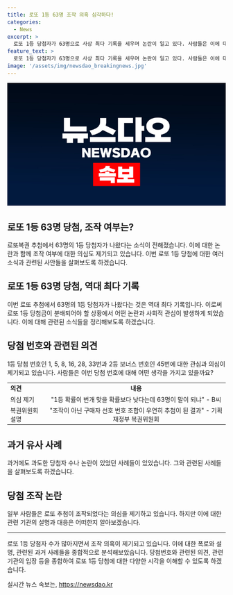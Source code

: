 ```yaml
---
title: 로또 1등 63명 조작 의혹 심각하다!
categories:
  - News
excerpt: >
  로또 1등 당첨자가 63명으로 사상 최다 기록을 세우며 논란이 일고 있다. 사람들은 이에 대해 조작설을 제기하고, 기획재정부 복권위원회는 이를 우연의 결과로 설명하고 있다. 당첨자 수가 늘어나는 이유는 로또 구입 금액이 늘어나고 있기 때문이라고 밝혔으며, 조작 논란은 과거에도 있었지만 불가능하다는 설명이 나왔었다. 최근 2등 당첨자가 664명이 난 적도 있었으며, 이에 대해서도 당첨 방식의 무작위성이 강조되고 있다. SNS에서도 논란이 일고 있으며, 사람들은 이에 대해 국정조사를 요구하고 있다.
feature_text: >
  로또 1등 당첨자가 63명으로 사상 최다 기록을 세우며 논란이 일고 있다. 사람들은 이에 대해 조작설을 제기하고, 기획재정부 복권위원회는 이를 우연의 결과로 설명하고 있다. 당첨자 수가 늘어나는 이유는 로또 구입 금액이 늘어나고 있기 때문이라고 밝혔으며, 조작 논란은 과거에도 있었지만 불가능하다는 설명이 나왔었다. 최근 2등 당첨자가 664명이 난 적도 있었으며, 이에 대해서도 당첨 방식의 무작위성이 강조되고 있다. SNS에서도 논란이 일고 있으며, 사람들은 이에 대해 국정조사를 요구하고 있다.
image: '/assets/img/newsdao_breakingnews.jpg'
---
```


<p><img src="/assets/img/newsdao_breakingnews.jpg" alt="ranknews 속보" /></p>

<h2>로또 1등 63명 당첨, 조작 여부는?</h2>

<p data-ke-size="size16">로또복권 추첨에서 63명의 1등 당첨자가 나왔다는 소식이 전해졌습니다. 이에 대한 논란과 함께 조작 여부에 대한 의심도 제기되고 있습니다. 이번 로또 1등 당첨에 대한 여러 소식과 관련된 사안들을 살펴보도록 하겠습니다.</p>

<h2 data-ke-size="size26">로또 1등 63명 당첨, 역대 최다 기록</h2>

<p data-ke-size="size16">이번 로또 추첨에서 63명의 1등 당첨자가 나왔다는 것은 역대 최다 기록입니다. 이로써 로또 1등 당첨금이 분배되어야 할 상황에서 어떤 논란과 사회적 관심이 발생하게 되었습니다. 이에 대해 관련된 소식들을 정리해보도록 하겠습니다.</p>

<h2 data-ke-size="size26">당첨 번호와 관련된 의견</h2>

<p data-ke-size="size16">1등 당첨 번호인 1, 5, 8, 16, 28, 33번과 2등 보너스 번호인 45번에 대한 관심과 의심이 제기되고 있습니다. 사람들은 이번 당첨 번호에 대해 어떤 생각을 가지고 있을까요?</p>

<table>
  <tr>
    <td><b>의견</b></td>
    <td style="text-align: center; height: 17px;"><b>내용</b></td>
  </tr>
  <tr>
    <td>의심 제기</td>
    <td style="text-align: center; height: 17px;">"1등 확률이 번개 맞을 확률보다 낮다는데 63명이 말이 되냐" - B씨</td>
  </tr>
  <tr>
    <td>복권위원회 설명</td>
    <td style="text-align: center; height: 17px;">"조작이 아닌 구매자 선호 번호 조합이 우연히 추첨이 된 결과" - 기획재정부 복권위원회</td>
  </tr>
</table>

<h2 data-ke-size="size26">과거 유사 사례</h2>

<p data-ke-size="size16">과거에도 과도한 당첨자 수나 논란이 있었던 사례들이 있었습니다. 그와 관련된 사례들을 살펴보도록 하겠습니다.</p>

<h2 data-ke-size="size26">당첨 조작 논란</h2>

<p data-ke-size="size16">일부 사람들은 로또 추첨이 조작되었다는 의심을 제기하고 있습니다. 하지만 이에 대한 관련 기관의 설명과 대응은 어떠한지 알아보겠습니다.</p>

<hr>

<p data-ke-size="size16">로또 1등 당첨자 수가 많아지면서 조작 의혹이 제기되고 있습니다. 이에 대한 폭로와 설명, 관련된 과거 사례들을 종합적으로 분석해보았습니다. 당첨번호와 관련된 의견, 관련 기관의 입장 등을 종합하여 로또 1등 당첨에 대한 다양한 시각을 이해할 수 있도록 하겠습니다.</p>
실시간 뉴스 속보는, <a href="https://newsdao.kr" rel="dofollow">https://newsdao.kr</a>


